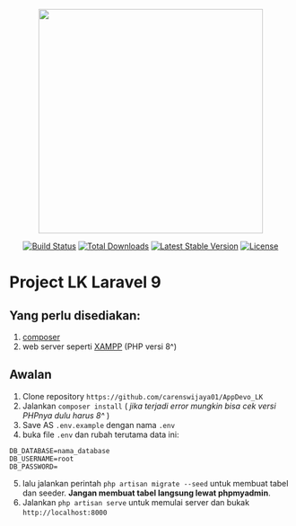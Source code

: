 <p align="center"><a href="https://laravel.com" target="_blank"><img src="https://raw.githubusercontent.com/laravel/art/master/logo-lockup/5%20SVG/2%20CMYK/1%20Full%20Color/laravel-logolockup-cmyk-red.svg" width="400"></a></p>
<p align="center">
<a href="https://travis-ci.org/laravel/framework"><img src="https://travis-ci.org/laravel/framework.svg" alt="Build Status"></a>
<a href="https://packagist.org/packages/laravel/framework"><img src="https://img.shields.io/packagist/dt/laravel/framework" alt="Total Downloads"></a>
<a href="https://packagist.org/packages/laravel/framework"><img src="https://img.shields.io/packagist/v/laravel/framework" alt="Latest Stable Version"></a>
<a href="https://packagist.org/packages/laravel/framework"><img src="https://img.shields.io/packagist/l/laravel/framework" alt="License"></a>
</p>

# Project LK Laravel 9
## Yang perlu disediakan:
1. [composer](https://getcomposer.org/download/)
1. web server seperti [XAMPP](https://www.apachefriends.org/download.html) (PHP versi 8^)

## Awalan
1. Clone repository `https://github.com/carenswijaya01/AppDevo_LK`
1. Jalankan `composer install` ( _jika terjadi error mungkin bisa cek versi PHPnya dulu harus 8^_ )
1. Save AS `.env.example` dengan nama `.env`
1. buka file `.env` dan rubah terutama data ini:
``` 
DB_DATABASE=nama_database
DB_USERNAME=root
DB_PASSWORD=
```
5. lalu jalankan perintah `php artisan migrate --seed` untuk membuat tabel dan seeder. **Jangan membuat tabel langsung lewat phpmyadmin**.
6. Jalankan `php artisan serve` untuk memulai server dan bukak `http://localhost:8000`

